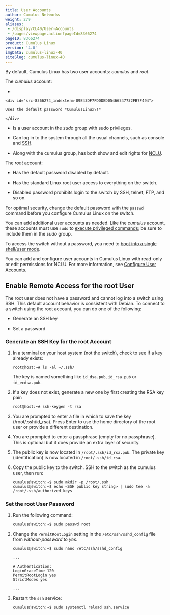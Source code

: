 ```yaml
---
title: User Accounts
author: Cumulus Networks
weight: 279
aliases:
 - /display/CL40/User-Accounts
 - /pages/viewpage.action?pageId=8366274
pageID: 8366274
product: Cumulus Linux
version: '4.0'
imgData: cumulus-linux-40
siteSlug: cumulus-linux-40
---
```

By default, Cumulus Linux has two user accounts: *cumulus* and *root*.

The *cumulus* account:

  - 
    
    <div id="src-8366274_indexterm-09E43DF7FDDDED05466547732FB7F494">
    
    Uses the default password *CumulusLinux\!*
    
    </div>

  - Is a user account in the *sudo* group with sudo privileges.

  - Can log in to the system through all the usual channels, such as
    console and
    [SSH](/version/cumulus-linux-40/System-Configuration/Authentication-Authorization-and-Accounting/SSH-for-Remote-Access).

  - Along with the cumulus group, has both show and edit rights for
    [NCLU](/version/cumulus-linux-40/System-Configuration/Network-Command-Line-Utility---NCLU).

The *root* account:

  - Has the default password disabled by default.

  - Has the standard Linux root user access to everything on the switch.

  - Disabled password prohibits login to the switch by SSH, telnet, FTP,
    and so on.

For optimal security, change the default password with the `passwd`
command before you configure Cumulus Linux on the switch.

You can add additional user accounts as needed. Like the *cumulus*
account, these accounts must use `sudo` to [execute privileged
commands](/version/cumulus-linux-40/System-Configuration/Authentication-Authorization-and-Accounting/Using-sudo-to-Delegate-Privileges);
be sure to include them in the *sudo* group.

To access the switch without a password, you need to [boot into a single
shell/user
mode](/version/cumulus-linux-40/Monitoring-and-Troubleshooting/Single-User-Mode---Boot-Recovery).

You can add and configure user accounts in Cumulus Linux with read-only
or edit permissions for NCLU. For more information, see [Configure User
Accounts](Network-Command-Line-Utility---NCLU.html#src-8366301_NetworkCommandLineUtility-NCLU-configure-user-accounts).

## <span>Enable Remote Access for the root User</span>

The root user does not have a password and cannot log into a switch
using SSH. This default account behavior is consistent with Debian. To
connect to a switch using the root account, you can do one of the
following:

  - Generate an SSH key

  - Set a password

### <span id="src-8366274_UserAccounts-ssh_key" class="confluence-anchor-link"></span><span>Generate an SSH Key for the root Account</span>

1.  In a terminal on your host system (not the switch), check to see if
    a key already exists:
    
        root@host:~# ls -al ~/.ssh/
    
    The key is named something like `id_dsa.pub`, `id_rsa.pub` or
    `id_ecdsa.pub`.

2.  If a key does not exist, generate a new one by first creating the
    RSA key pair:
    
        root@host:~# ssh-keygen -t rsa

3.  You are prompted to enter a file in which to save the key
    (/root/.ssh/id\_rsa)*.* Press Enter to use the home directory of the
    root user or provide a different destination.

4.  You are prompted to enter a passphrase (empty for no passphrase).
    This is optional but it does provide an extra layer of security.

5.  The public key is now located in `/root/.ssh/id_rsa.pub`. The
    private key (identification) is now located in `/root/.ssh/id_rsa`.

6.  Copy the public key to the switch. SSH to the switch as the cumulus
    user, then run:
    
        cumulus@switch:~$ sudo mkdir -p /root/.ssh
        cumulus@switch:~$ echo <SSH public key string> | sudo tee -a /root/.ssh/authorized_keys

### <span id="src-8366274_UserAccounts-root_passwd" class="confluence-anchor-link"></span><span>Set the root User Password</span>

1.  Run the following command:
    
        cumulus@switch:~$ sudo passwd root

2.  Change the `PermitRootLogin` setting in the `/etc/ssh/sshd_config`
    file from *without-password* to *yes*.
    
    ``` 
    cumulus@switch:~$ sudo nano /etc/ssh/sshd_config
     
    ... 
          
    # Authentication:
    LoginGraceTime 120
    PermitRootLogin yes
    StrictModes yes
          
    ...  
    ```

3.  Restart the `ssh` service:
    
        cumulus@switch:~$ sudo systemctl reload ssh.service

<article id="html-search-results" class="ht-content" style="display: none;">

</article>

<footer id="ht-footer">

</footer>
